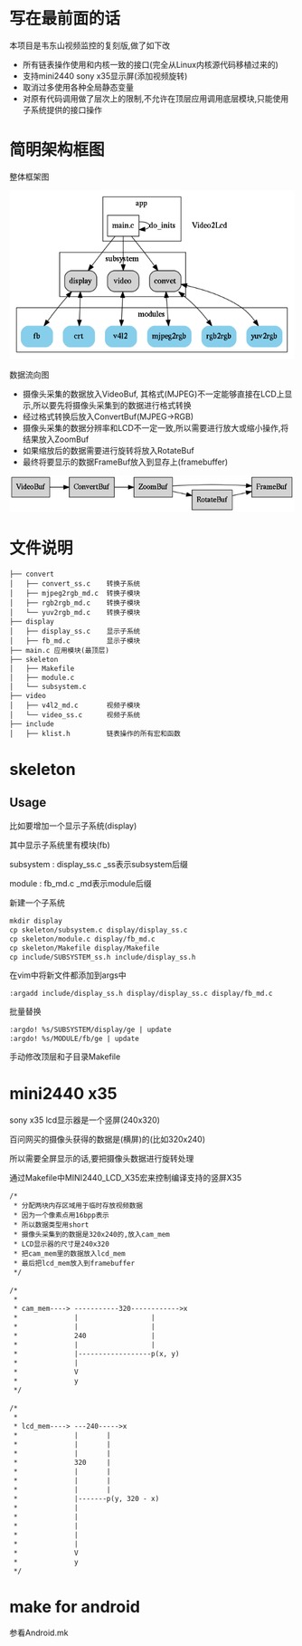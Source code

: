 # 写在最前面的话

本项目是韦东山视频监控的复刻版,做了如下改

- 所有链表操作使用和内核一致的接口(完全从Linux内核源代码移植过来的)
- 支持mini2440 sony x35显示屏(添加视频旋转)
- 取消过多使用各种全局静态变量
- 对原有代码调用做了层次上的限制,不允许在顶层应用调用底层模块,只能使用子系统提供的接口操作

# 简明架构框图

整体框架图

![block](./block.png)

数据流向图

- 摄像头采集的数据放入VideoBuf, 其格式(MJPEG)不一定能够直接在LCD上显示,所以要先将摄像头采集到的数据进行格式转换
- 经过格式转换后放入ConvertBuf(MJPEG->RGB)
- 摄像头采集的数据分辨率和LCD不一定一致,所以需要进行放大或缩小操作,将结果放入ZoomBuf
- 如果缩放后的数据需要进行旋转将放入RotateBuf
- 最终将要显示的数据FrameBuf放入到显存上(framebuffer)

![buffers](./buffers.png)

# 文件说明

```shell
├── convert
│   ├── convert_ss.c	转换子系统
│   ├── mjpeg2rgb_md.c  转换子模块
│   ├── rgb2rgb_md.c    转换子模块
│   └── yuv2rgb_md.c    转换子模块
├── display
│   ├── display_ss.c 	显示子系统
│   ├── fb_md.c			显示子模块
├── main.c 应用模块(最顶层)
├── skeleton
│   ├── Makefile
│   ├── module.c
│   └── subsystem.c
├── video
│   ├── v4l2_md.c		视频子模块
│   └── video_ss.c 		视频子系统
├── include
│   ├── klist.h			链表操作的所有宏和函数
```

# skeleton

## Usage

比如要增加一个显示子系统(display)

其中显示子系统里有模块(fb)

subsystem : display_ss.c _ss表示subsystem后缀

module : fb_md.c _md表示module后缀

新建一个子系统

	mkdir display
	cp skeleton/subsystem.c display/display_ss.c
	cp skeleton/module.c display/fb_md.c
	cp skeleton/Makefile display/Makefile
	cp include/SUBSYSTEM_ss.h include/display_ss.h

在vim中将新文件都添加到args中

	:argadd include/display_ss.h display/display_ss.c display/fb_md.c

批量替换

	:argdo! %s/SUBSYSTEM/display/ge | update
	:argdo! %s/MODULE/fb/ge | update

手动修改顶层和子目录Makefile

# mini2440 x35

sony x35 lcd显示器是一个竖屏(240x320)

百问网买的摄像头获得的数据是(横屏)的(比如320x240)

所以需要全屏显示的话,要把摄像头数据进行旋转处理

通过Makefile中MINI2440_LCD_X35宏来控制编译支持的竖屏X35

```shell
/*
 * 分配两块内存区域用于临时存放视频数据
 * 因为一个像素点用16bpp表示
 * 所以数据类型用short
 * 摄像头采集到的数据是320x240的,放入cam_mem
 * LCD显示器的尺寸是240x320
 * 把cam_mem里的数据放入lcd_mem
 * 最后把lcd_mem放入到framebuffer
 */

/*
 *
 * cam_mem---->	-----------320------------>x
 * 				|                  |
 * 				|                  |
 * 				240                |
 *              |                  |
 * 				|------------------p(x, y)
 * 				|
 * 				V
 * 				y
 */

/*
 *
 * lcd_mem---->	---240----->x
 * 				|       |
 * 				|       |
 * 				|       |
 * 				320     |
 * 				|       |
 * 				|       |
 * 				|       |
 * 				|-------p(y, 320 - x)
 * 				|
 * 				|
 * 				|
 * 				|
 * 				|
 * 				V
 * 				y
 */
```
# make for android

参看Android.mk

